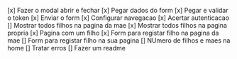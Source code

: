 [x] Fazer o modal abrir e fechar
[x] Pegar dados do form
[x] Pegar e validar o token
[x] Enviar o form
[x] Configurar navegacao
[x] Acertar autenticacao
[] Mostrar todos filhos na pagina da mae
[x] Mostrar todos filhos na pagina propria
[x] Pagina com um filho
[x] Form para registar filho na pagina da mae
[] Form para registar filho na sua pagina
[] NUmero de filhos e maes na home
[] Tratar erros
[] Fazer um readme
